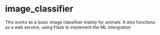 # image_classifier

This works as a basic image classifoer mainly for animals.
It also functions as a web service, using Flask to implement the ML intergration
